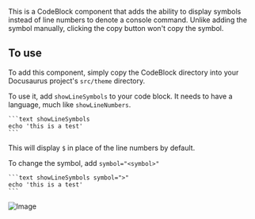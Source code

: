 This is a CodeBlock component that adds the ability to display symbols instead of line numbers to denote a console command. Unlike adding the symbol manually, clicking the copy button won't copy the symbol.

## To use

To add this component, simply copy the CodeBlock directory into your Docusaurus project's `src/theme` directory.

To use it, add `showLineSymbols` to your code block. It needs to have a language, much like `showLineNumbers`.

````
```text showLineSymbols
echo 'this is a test'
```
````

This will display `$` in place of the line numbers by default.

To change the symbol, add `symbol="<symbol>"`

````
```text showLineSymbols symbol=">"
echo 'this is a test'
```
````

![Image](https://github.com/user-attachments/assets/52aa2cd8-f956-4d6a-bdcf-b1d3fd1e6f90)
